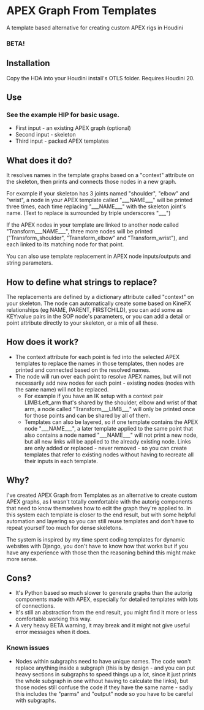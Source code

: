 # APEX Graph From Templates
A template based alternative for creating custom APEX rigs in Houdini
### BETA!

## Installation
Copy the HDA into your Houdini install's OTLS folder. Requires Houdini 20.

## Use
### See the example HIP for basic usage. ###

- First input - an existing APEX graph (optional)
- Second input - skeleton
- Third input - packed APEX templates

## What does it do?
It resolves names in the template graphs based on a "context" attribute on the skeleton, then prints and connects those nodes in a new graph.

For example if your skeleton has 3 joints named "shoulder", "elbow" and "wrist", a node in your APEX template called "\_\_\_NAME\_\_\_" will be printed three times, each time replacing "\_\_\_NAME\_\_\_" with the skeleton joint's name. (Text to replace is surrounded by triple underscores "___")

If the APEX nodes in your template are linked to another node called "Transform___NAME___", three more nodes will be printed ("Transform_shoulder", "Transform_elbow" and "Transform_wrist"), and each linked to its matching node for that point.

You can also use template replacement in APEX node inputs/outputs and string parameters.

## How to define what strings to replace?
The replacements are defined by a dictionary attribute called "context" on your skeleton. The node can automatically create some based on KineFX relationships (eg NAME, PARENT, FIRSTCHILD), you can add some as KEY:value pairs in the SOP node's parameters, or you can add a detail or point attribute directly to your skeleton, or a mix of all these.

## How does it work?
- The context attribute for each point is fed into the selected APEX templates to replace the names in those templates, then nodes are printed and connected based on the resolved names.
- The node will run over each point to resolve APEX names, but will not necessarily add new nodes for each point - existing nodes (nodes with the same name) will not be replaced.
   - For example if you have an IK setup with a context pair LIMB:Left_arm that's shared by the shoulder, elbow and wrist of that arm, a node called "Transform___LIMB___" will only be printed once for those points and can be shared by all of them.
   - Templates can also be layered, so if one template contains the APEX node "\_\_\_NAME\_\_\_", a later template applied to the same point that also contains a node named "\_\_\_NAME\_\_\_" will not print a new node, but all new links will be applied to the already existing node. Links are only added or replaced - never removed - so you can create templates that refer to existing nodes without having to recreate all their inputs in each template.
 
## Why?
I've created APEX Graph from Templates as an alternative to create custom APEX graphs, as I wasn't totally comfortable with the autorig components that need to know themselves how to edit the graph they're applied to. In this system each template is closer to the end result, but with some helpful automation and layering so you can still reuse templates and don't have to repeat yourself too much for dense skeletons.

The system is inspired by my time spent coding templates for dynamic websites with Django, you don't have to know how that works but if you have any experience with those then the reasoning behind this might make more sense.

## Cons?
- It's Python based so much slower to generate graphs than the autorig components made with APEX, especially for detailed templates with lots of connections.
- It's still an abstraction from the end result, you might find it more or less comfortable working this way.
- A very heavy BETA warning, it may break and it might not give useful error messages when it does.
### Known issues
- Nodes within subgraphs need to have unique names. The code won't replace anything inside a subgraph (this is by design - and you can put heavy sections in subgraphs to speed things up a lot, since it just prints the whole subgraph in one without having to calculate the links), but those nodes still confuse the code if they have the same name - sadly this includes the "parms" and "output" node so you have to be careful with subgraphs.
